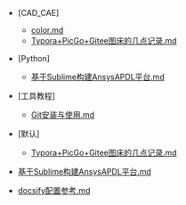 <!-- _sidebar.md -->


* [CAD_CAE]
    * [color.md](/md_File/CAD_CAE/001color.md)
    * [Typora+PicGo+Gitee图床的几点记录.md](/md_File/CAD_CAE/002Typora+PicGo+Gitee图床的几点记录.md)

* [Python]
    * [基于Sublime构建AnsysAPDL平台.md](/md_File/Python/001基于Sublime构建AnsysAPDL平台.md)

* [工具教程]
    * [Git安装与使用.md](/md_File/工具教程/001Git安装与使用.md)

* [默认]
    * [Typora+PicGo+Gitee图床的几点记录.md](/md_File/默认/002Typora+PicGo+Gitee图床的几点记录.md)
* [基于Sublime构建AnsysAPDL平台.md](/md_File/001基于Sublime构建AnsysAPDL平台.md)
* [docsify配置参考.md](/md_File/002docsify配置参考.md)
